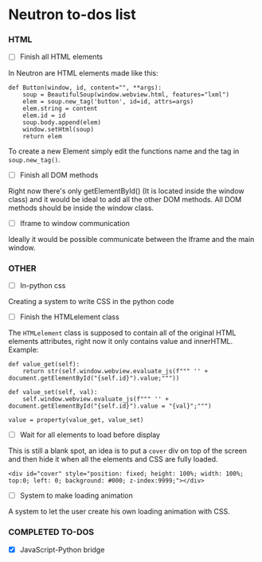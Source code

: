 
# Neutron to-dos list

### HTML
- [ ] Finish all HTML elements

In Neutron are HTML elements made like this:
```
def Button(window, id, content="", **args):
    soup = BeautifulSoup(window.webview.html, features="lxml")
    elem = soup.new_tag('button', id=id, attrs=args)
    elem.string = content
    elem.id = id
    soup.body.append(elem)
    window.setHtml(soup)
    return elem
```
To create a new Element simply edit the functions name and the tag in `soup.new_tag()`.


- [ ] Finish all DOM methods

Right now there's only getElementById() (It is located inside the window class) and it would be ideal to add all the other DOM methods. All DOM methods should be inside the window class.
- [ ] Iframe to window communication

Ideally it would be possible communicate between the Iframe and the main window.
### OTHER
- [ ] In-python css 

Creating a system to write CSS in the python code
- [ ] Finish the HTMLelement class

The `HTMLelement` class is supposed to contain all of the original HTML elements attributes, right now it only contains value and innerHTML. Example:

    def value_get(self):
        return str(self.window.webview.evaluate_js(f""" '' + document.getElementById("{self.id}").value;"""))

    def value_set(self, val):
        self.window.webview.evaluate_js(f""" '' + document.getElementById("{self.id}").value = "{val}";""")

    value = property(value_get, value_set)
- [ ] Wait for all elements to load before display

This is still a blank spot, an idea is to put a `cover`  div on top of the screen and then hide it when all the elements and CSS are fully loaded.

    <div id="cover" style="position: fixed; height: 100%; width: 100%; top:0; left: 0; background: #000; z-index:9999;"></div>

- [ ] System to make loading animation

A system to let the user create his own loading animation with CSS.

### COMPLETED TO-DOS
- [x] JavaScript-Python bridge


